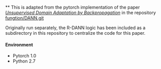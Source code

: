 \*\* This is adapted from the pytorch implementation of the paper _[Unsupervised Domain Adaptation by Backpropagation](http://sites.skoltech.ru/compvision/projects/grl/)_ in the repository [fungtion/DANN.git](https://github.com/fungtion/DANN.git)

Originally run separately, the R-DANN logic has been included as a subdirectory in this repository to centralize the code for this paper.

#### Environment

- Pytorch 1.0
- Python 2.7
